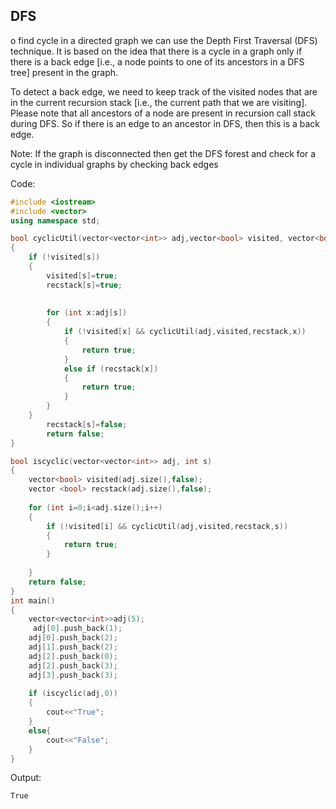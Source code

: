 ## DFS
o find cycle in a directed graph we can use the  Depth First Traversal  (DFS) technique. It is based on the idea that there is a cycle in a graph  only if there is a back edge  [i.e., a node points to one of its ancestors in a DFS tree] present in the graph. 


To detect a back edge, we need to keep track of the visited nodes that are in the current recursion stack [i.e., the current path that we are visiting].  Please note that all ancestors of a node are present in recursion call stack during DFS. So if there is an edge to an ancestor in DFS, then this is a back edge. 


Note: If the graph is disconnected then get the DFS forest and check for a cycle in individual graphs by checking back edges

Code:
```cpp
#include <iostream>
#include <vector>
using namespace std;

bool cyclicUtil(vector<vector<int>> adj,vector<bool> visited, vector<bool>recstack, int s)
{
    if (!visited[s])
    {
        visited[s]=true;
        recstack[s]=true;
        
        
        for (int x:adj[s])
        {
            if (!visited[x] && cyclicUtil(adj,visited,recstack,x))
            {
                return true;
            }
            else if (recstack[x])
            {
                return true;
            }
        }
    }
        recstack[s]=false;
        return false;
}

bool iscyclic(vector<vector<int>> adj, int s)
{
    vector<bool> visited(adj.size(),false);
    vector <bool> recstack(adj.size(),false);
    
    for (int i=0;i<adj.size();i++)
    {
        if (!visited[i] && cyclicUtil(adj,visited,recstack,s))
        {
            return true;
        }
       
    }
    return false;
}
int main()
{
    vector<vector<int>>adj(5);
     adj[0].push_back(1);
    adj[0].push_back(2);
    adj[1].push_back(2);
    adj[2].push_back(0);
    adj[2].push_back(3);
    adj[3].push_back(3);
    
    if (iscyclic(adj,0))
    {
        cout<<"True";
    }
    else{
        cout<<"False";
    }
}
```
Output:
```
True
```
